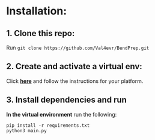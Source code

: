 # Installation:

## 1. Clone this repo:

Run `git clone https://github.com/Val4evr/BendPrep.git`

## 2. Create and activate a virtual env:

Click [**here**](<https://www.freecodecamp.org/news/how-to-setup-virtual-environments-in-python/>) and follow the instructions for your platform.

## 3. Install dependencies and run

**In the virtual environment** run the following:

```
pip install -r requirements.txt
python3 main.py
```


